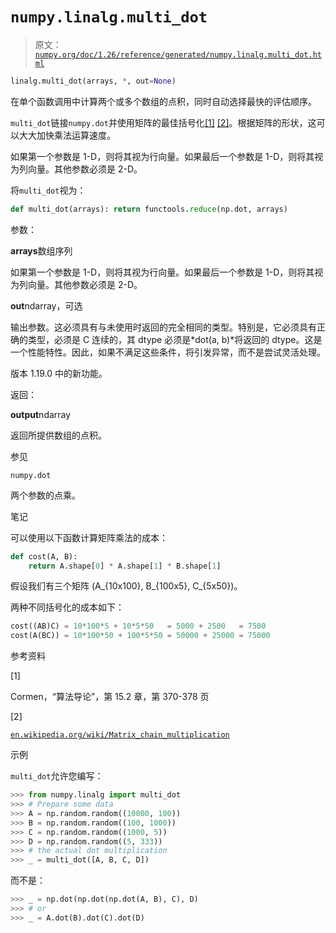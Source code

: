 # `numpy.linalg.multi_dot`

> 原文：[`numpy.org/doc/1.26/reference/generated/numpy.linalg.multi_dot.html`](https://numpy.org/doc/1.26/reference/generated/numpy.linalg.multi_dot.html)

```py
linalg.multi_dot(arrays, *, out=None)
```

在单个函数调用中计算两个或多个数组的点积，同时自动选择最快的评估顺序。

`multi_dot`链接`numpy.dot`并使用矩阵的最佳括号化[[1]](#r451bed364cc6-1) [[2]](#r451bed364cc6-2)。根据矩阵的形状，这可以大大加快乘法运算速度。

如果第一个参数是 1-D，则将其视为行向量。如果最后一个参数是 1-D，则将其视为列向量。其他参数必须是 2-D。

将`multi_dot`视为：

```py
def multi_dot(arrays): return functools.reduce(np.dot, arrays) 
```

参数：

**arrays**数组序列

如果第一个参数是 1-D，则将其视为行向量。如果最后一个参数是 1-D，则将其视为列向量。其他参数必须是 2-D。

**out**ndarray，可选

输出参数。这必须具有与未使用时返回的完全相同的类型。特别是，它必须具有正确的类型，必须是 C 连续的，其 dtype 必须是*dot(a, b)*将返回的 dtype。这是一个性能特性。因此，如果不满足这些条件，将引发异常，而不是尝试灵活处理。

版本 1.19.0 中的新功能。

返回：

**output**ndarray

返回所提供数组的点积。

参见

`numpy.dot`

两个参数的点乘。

笔记

可以使用以下函数计算矩阵乘法的成本：

```py
def cost(A, B):
    return A.shape[0] * A.shape[1] * B.shape[1] 
```

假设我们有三个矩阵 \(A_{10x100}, B_{100x5}, C_{5x50}\)。

两种不同括号化的成本如下：

```py
cost((AB)C) = 10*100*5 + 10*5*50   = 5000 + 2500   = 7500
cost(A(BC)) = 10*100*50 + 100*5*50 = 50000 + 25000 = 75000 
```

参考资料

[1]

Cormen，“算法导论”，第 15.2 章，第 370-378 页

[2]

[`en.wikipedia.org/wiki/Matrix_chain_multiplication`](https://en.wikipedia.org/wiki/Matrix_chain_multiplication)

示例

`multi_dot`允许您编写：

```py
>>> from numpy.linalg import multi_dot
>>> # Prepare some data
>>> A = np.random.random((10000, 100))
>>> B = np.random.random((100, 1000))
>>> C = np.random.random((1000, 5))
>>> D = np.random.random((5, 333))
>>> # the actual dot multiplication
>>> _ = multi_dot([A, B, C, D]) 
```

而不是：

```py
>>> _ = np.dot(np.dot(np.dot(A, B), C), D)
>>> # or
>>> _ = A.dot(B).dot(C).dot(D) 
```
